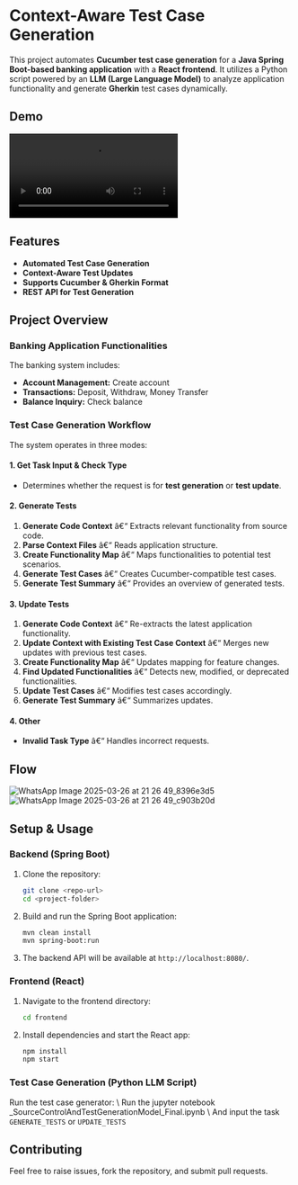 # Context-Aware Test Case Generation

This project automates **Cucumber test case generation** for a **Java Spring Boot-based banking application** with a **React frontend**. It utilizes a Python script powered by an **LLM (Large Language Model)** to analyze application functionality and generate **Gherkin** test cases dynamically.

## Demo
![Demo](./artifacts/demo/GenerateTests.mp4)

## Features

- **Automated Test Case Generation**
- **Context-Aware Test Updates**
- **Supports Cucumber & Gherkin Format**
- **REST API for Test Generation**

## Project Overview

### Banking Application Functionalities

The banking system includes:

- **Account Management:** Create account
- **Transactions:** Deposit, Withdraw, Money Transfer
- **Balance Inquiry:** Check balance

### Test Case Generation Workflow

The system operates in three modes:

#### 1. Get Task Input & Check Type
- Determines whether the request is for **test generation** or **test update**.

#### 2. Generate Tests
1. **Generate Code Context** â€“ Extracts relevant functionality from source code.
2. **Parse Context Files** â€“ Reads application structure.
3. **Create Functionality Map** â€“ Maps functionalities to potential test scenarios.
4. **Generate Test Cases** â€“ Creates Cucumber-compatible test cases.
5. **Generate Test Summary** â€“ Provides an overview of generated tests.

#### 3. Update Tests
1. **Generate Code Context** â€“ Re-extracts the latest application functionality.
2. **Update Context with Existing Test Case Context** â€“ Merges new updates with previous test cases.
3. **Create Functionality Map** â€“ Updates mapping for feature changes.
4. **Find Updated Functionalities** â€“ Detects new, modified, or deprecated functionalities.
5. **Update Test Cases** â€“ Modifies test cases accordingly.
6. **Generate Test Summary** â€“ Summarizes updates.

#### 4. Other
- **Invalid Task Type** â€“ Handles incorrect requests.

## Flow
![WhatsApp Image 2025-03-26 at 21 26 49_8396e3d5](https://github.com/user-attachments/assets/ef6355c6-f7b9-4632-8498-d1d950e1d34d)
![WhatsApp Image 2025-03-26 at 21 26 49_c903b20d](https://github.com/user-attachments/assets/b90efc3a-b14b-4375-8395-2356e6ef8337)


## Setup & Usage

### Backend (Spring Boot)

1. Clone the repository:
   ```sh
   git clone <repo-url>
   cd <project-folder>
   ```
2. Build and run the Spring Boot application:
   ```sh
   mvn clean install  
   mvn spring-boot:run  
   ```
3. The backend API will be available at `http://localhost:8080/`.

### Frontend (React)

1. Navigate to the frontend directory:
   ```sh
   cd frontend  
   ```
2. Install dependencies and start the React app:
   ```sh
   npm install  
   npm start  
   ```

### Test Case Generation (Python LLM Script)

Run the test case generator: \\
Run the jupyter notebook _SourceControlAndTestGenerationModel_Final.ipynb \\
And input the task `GENERATE_TESTS` or `UPDATE_TESTS`

## Contributing

Feel free to raise issues, fork the repository, and submit pull requests.
